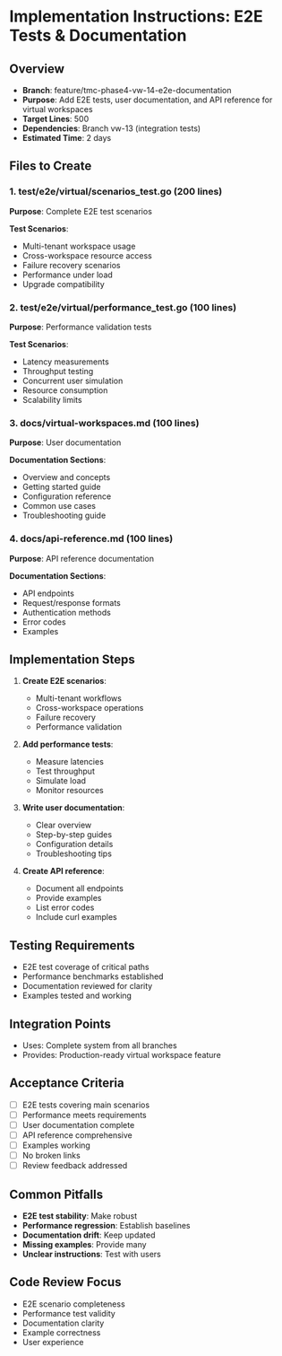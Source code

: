# Implementation Instructions: E2E Tests & Documentation

## Overview
- **Branch**: feature/tmc-phase4-vw-14-e2e-documentation
- **Purpose**: Add E2E tests, user documentation, and API reference for virtual workspaces
- **Target Lines**: 500
- **Dependencies**: Branch vw-13 (integration tests)
- **Estimated Time**: 2 days

## Files to Create

### 1. test/e2e/virtual/scenarios_test.go (200 lines)
**Purpose**: Complete E2E test scenarios

**Test Scenarios**:
- Multi-tenant workspace usage
- Cross-workspace resource access
- Failure recovery scenarios
- Performance under load
- Upgrade compatibility

### 2. test/e2e/virtual/performance_test.go (100 lines)
**Purpose**: Performance validation tests

**Test Scenarios**:
- Latency measurements
- Throughput testing
- Concurrent user simulation
- Resource consumption
- Scalability limits

### 3. docs/virtual-workspaces.md (100 lines)
**Purpose**: User documentation

**Documentation Sections**:
- Overview and concepts
- Getting started guide
- Configuration reference
- Common use cases
- Troubleshooting guide

### 4. docs/api-reference.md (100 lines)
**Purpose**: API reference documentation

**Documentation Sections**:
- API endpoints
- Request/response formats
- Authentication methods
- Error codes
- Examples

## Implementation Steps

1. **Create E2E scenarios**:
   - Multi-tenant workflows
   - Cross-workspace operations
   - Failure recovery
   - Performance validation

2. **Add performance tests**:
   - Measure latencies
   - Test throughput
   - Simulate load
   - Monitor resources

3. **Write user documentation**:
   - Clear overview
   - Step-by-step guides
   - Configuration details
   - Troubleshooting tips

4. **Create API reference**:
   - Document all endpoints
   - Provide examples
   - List error codes
   - Include curl examples

## Testing Requirements
- E2E test coverage of critical paths
- Performance benchmarks established
- Documentation reviewed for clarity
- Examples tested and working

## Integration Points
- Uses: Complete system from all branches
- Provides: Production-ready virtual workspace feature

## Acceptance Criteria
- [ ] E2E tests covering main scenarios
- [ ] Performance meets requirements
- [ ] User documentation complete
- [ ] API reference comprehensive
- [ ] Examples working
- [ ] No broken links
- [ ] Review feedback addressed

## Common Pitfalls
- **E2E test stability**: Make robust
- **Performance regression**: Establish baselines
- **Documentation drift**: Keep updated
- **Missing examples**: Provide many
- **Unclear instructions**: Test with users

## Code Review Focus
- E2E scenario completeness
- Performance test validity
- Documentation clarity
- Example correctness
- User experience